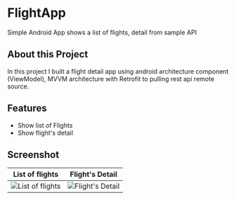 # FlightApp
Simple Android App shows a list of flights, detail from sample API

## About this Project
In this project I built a flight detail app using android architecture component (ViewModel), MVVM architecture with Retrofit to pulling rest api remote source.

## Features
* Show list of Flights
* Show flight's detail

## Screenshot
List of flights | Flight's Detail
------------ | -------------
![List of flights](https://user-images.githubusercontent.com/25211163/63210449-afe3a200-c131-11e9-91b2-43974f84dea1.jpg)| ![Flight's Detail](https://user-images.githubusercontent.com/25211163/63210459-d9043280-c131-11e9-83c9-51141e46c409.jpg)

